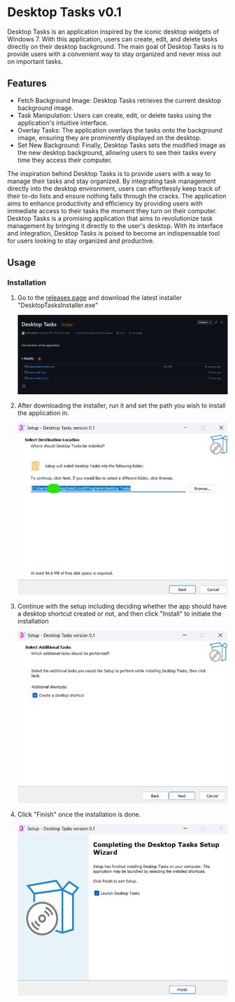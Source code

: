 # Desktop Tasks v0.1
Desktop Tasks is an application inspired by the iconic desktop widgets of Windows 7. With this application, users can create, edit, and delete tasks directly on their desktop background. The main goal of Desktop Tasks is to provide users with a convenient way to stay organized and never miss out on important tasks.

## Features
* Fetch Background Image: Desktop Tasks retrieves the current desktop background image.
* Task Manipulation: Users can create, edit, or delete tasks using the application's intuitive interface.
* Overlay Tasks: The application overlays the tasks onto the background image, ensuring they are prominently displayed on the desktop.
* Set New Background: Finally, Desktop Tasks sets the modified image as the new desktop background, allowing users to see their tasks every time they access their computer.


The inspiration behind Desktop Tasks is to provide users with a way to manage their tasks and stay organized. By integrating task management directly into the desktop environment, users can effortlessly keep track of their to-do lists and ensure nothing falls through the cracks. The application aims to enhance productivity and efficiency by providing users with immediate access to their tasks the moment they turn on their computer. Desktop Tasks is a promising application that aims to revolutionize task management by bringing it directly to the user's desktop. With its interface and integration, Desktop Tasks is poised to become an indispensable tool for users looking to stay organized and productive.

## Usage

### Installation
1. Go to the [releases page](https://github.com/saviosajanm/DesktopTasks/releases/) and download the latest installer "DesktopTasksInstaller.exe"
   
   ![Releases page](https://github.com/saviosajanm/DesktopTasks/blob/main/photos/downloadpage.png)

2. After downloading the installer, run it and set the path you wish to install the application in.
   
   ![setup path](https://github.com/saviosajanm/DesktopTasks/blob/main/photos/setup1.png)

3. Continue with the setup including deciding whether the app should have a desktop shortcut created or not, and then click "Install" to initiate the installation
   
   ![shortcut choice](https://github.com/saviosajanm/DesktopTasks/blob/main/photos/shortcut.png)
   
4. Click "Finish" once the installation is done.
   
   ![installation finish](https://github.com/saviosajanm/DesktopTasks/blob/main/photos/complete.png)
